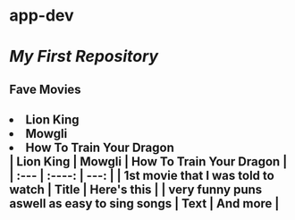 # app-dev
<h1><em>My First Repository</h1></em>
<h2>Fave Movies<h2>
  <li>Lion King</li>
  <li>Mowgli</li>
  <li>How To Train Your Dragon</li>
| Lion King                                      | Mowgli      | How To Train Your Dragon     |
| :---                                           |    :----:   |          ---: |
| 1st movie that I was told to watch             | Title       | Here's this   |
| very funny puns aswell as easy to sing songs   | Text        | And more      |
